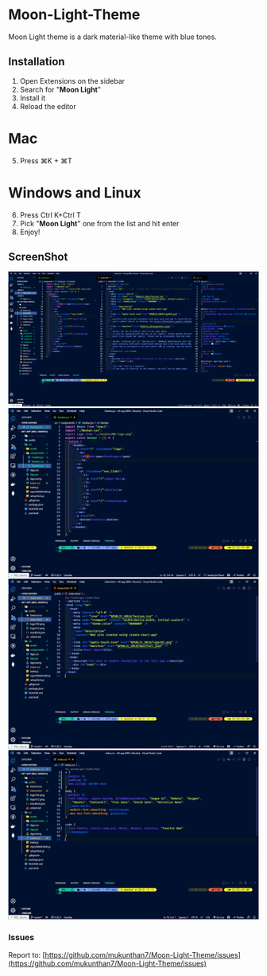 # Moon-Light-Theme

Moon Light theme is a dark material-like theme with blue tones.

## Installation

1.  Open Extensions on the sidebar
2.  Search for "**Moon Light**"
3.  Install it
4.  Reload the editor

# Mac

5.  Press ⌘K + ⌘T

# Windows and Linux

6.  Press Ctrl K+Ctrl T
7.  Pick "**Moon Light**" one from the list and hit enter
8.  Enjoy!

## ScreenShot

![Moon-Light-Theme](https://github.com/mukunthan7/Moon-Light-Theme/blob/main/images/Moon-Light-Theme.png?raw=true)
![react](https://github.com/mukunthan7/Moon-Light-Theme/blob/main/images/react.png?raw=true)
![html](https://github.com/mukunthan7/Moon-Light-Theme/blob/main/images/html.png?raw=true)
![css](https://github.com/mukunthan7/Moon-Light-Theme/blob/main/images/css.png?raw=true)

### Issues

Report to: [https://github.com/mukunthan7/Moon-Light-Theme/issues](https://github.com/mukunthan7/Moon-Light-Theme/issues)
